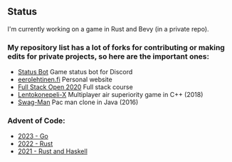 <!--
**eero-lehtinen/eero-lehtinen** is a ✨ _special_ ✨ repository because its `README.md` (this file) appears on your GitHub profile.

Here are some ideas to get you started:

- 🔭 I’m currently working on ...
- 🌱 I’m currently learning ...
- 👯 I’m looking to collaborate on ...
- 🤔 I’m looking for help with ...
- 💬 Ask me about ...
- 📫 How to reach me: ...
- 😄 Pronouns: ...
- ⚡ Fun fact: ...
-->

## Status

I'm currently working on a game in Rust and Bevy (in a private repo).

### My repository list has a lot of forks for contributing or making edits for private projects, so here are the important ones:
- [Status Bot](https://github.com/eero-lehtinen/status-bot) Game status bot for Discord
- [eerolehtinen.fi](https://github.com/eero-lehtinen/eerolehtinen.fi) Personal website
- [Full Stack Open 2020](https://github.com/eero-lehtinen/full-stack-open-2020) Full stack course
- [Lentokonepeli-X](https://github.com/eero-lehtinen/lentokonepeli-x) Multiplayer air superiority game in C++ (2018)
- [Swag-Man](https://github.com/eero-lehtinen/swag-man) Pac man clone in Java (2016)

### Advent of Code:
- [2023 - Go](https://github.com/eero-lehtinen/advent-of-code-2023)
- [2022 - Rust](https://github.com/eero-lehtinen/advent-of-code-2022)
- [2021 - Rust and Haskell](https://github.com/eero-lehtinen/advent-of-code-2021)


